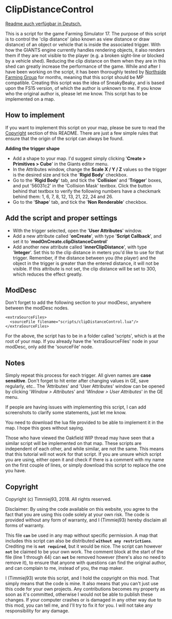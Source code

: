 # ClipDistanceControl

[Readme auch verfügbar in Deutsch.](https://github.com/Timmiej93/clipDistanceControl/blob/master/README_DE.md)

This is a script for the game Farming Simulator 17. The purpose of this script is to control the 'clip distance' (also known as view distance or draw distance) of an object or vehicle that is inside the associated trigger. With how the GIANTS engine currently handles rendering objects, it also renders them if they are not visible to the player (e.g. a broken sight-line or blocked by a vehicle shed). Reducing the clip distance on them when they are in this shed can greatly increase the performance of the game. While and after I have been working on the script, it has been thoroughly tested by [Northside Farming Group](https://www.fs-uk.com/forum/index.php?topic=182644.0) for months, meaning that this script should be MP compatible. Creating this script was the idea of SneakyBeaky, and is based upon the FS15 version, of which the author is unknown to me. If you know who the original author is, please let me know.
This script has to be implemented on a map. 

## How to implement

If you want to implement this script on your map, please be sure to read the [Copyright](#copyright) section of this README. There are just a few simple rules that ensure that the origin of the script can always be found.

**Adding the trigger shape**
- Add a shape to your map. I'd suggest simply clicking '**Create > Primitives > Cube**' in the Giants editor menu.
- In the Attributes window, change the **Scale X / Y / Z** values so the trigger is the desired size and tick the '**Rigid Body**' checkbox.
- Go to the '**Rigid Body**' tab, and tick the '**Collision**' and '**Trigger**' boxes, and put '56031c2' in the 'Collision Mask' textbox. Click the button behind that textbox to verify the following numbers have a checkmark behind them: 1, 6, 7, 8, 12, 13, 21, 22, 24 and 26.
- Go to the '**Shape**' tab, and tick the '**Non Renderable**' checkbox.

## Add the script and proper settings
- With the trigger selected, open the '**User Attributes**' window.
- Add a new attribute called '**onCreate**', with type '**Script Callback**', and set it to '**modOnCreate.clipDistanceControl**'
- Add another new attribute called '**innerClipDistance**', with type '**Integer**'. Set this to the clip distance in meters you'd like to use for that trigger. Remember, if the distance between you (the player) and the object in the trigger is greater than the entered distance, it will not be visible. If this attribute is not set, the clip distance will be set to 300, which reduces the effect greatly.

## ModDesc
Don't forget to add the following section to your modDesc, anywhere between the modDesc nodes.
```
<extraSourceFiles>
  <sourceFile filename="scripts/clipDistanceControl.lua"/>
</extraSourceFiles>
```
For the above, the script has to be in a folder called 'scripts', which is at the root of your map. If you already have the 'extraSourceFiles' node in your modDesc, only add the 'sourceFile' node.

## Notes
Simply repeat this process for each trigger. All given names are **case sensitive**. Don't forget to hit enter after changing values in GE,  save regularly, etc.. The 'Attributes' and 'User Attributes' window can be opened by clicking '*Window > Attribute*s' and '*Window > User Attributes*' in the GE menu.

If people are having issues with implementing this script, I can add screenshots to clarify some statements, just let me know.

You need to download the lua file provided to be able to implement it in the map. I hope this goes without saying.

Those who have viewed the Oakfield WIP thread may have seen that a similar script will be implemented on that map. These scripts are independent of each other, and while similar, are not the same. This means that this tutorial will not work for that script. If you are unsure which script you are using, either open it and check if there is a comment with my name on the first couple of lines, or simply download this script to replace the one you have.

## Copyright
Copyright (c) Timmiej93, 2018. All rights reserved.

Disclaimer: By using the code available on this website, you agree to the fact that you are using this code solely at your own risk. The code is provided without any form of warranty, and I (Timmiej93) hereby disclaim all forms of warranty.

This file **`can`** be used in any map without specific permission. A map that includes this script can also be distributed **`without any restrictions`**. Crediting me is **`not required`**, but it would be nice. The script can however **`not`** be claimed to be your own work. 
The comment block at the start of the file (line 1 through 44) can **`not`** be removed however (there's also no need to remove it), to ensure that anyone with questions can find the original author, and can complain to me, instead of you, the map maker.

I (Timmiej93) wrote this script, and I hold the copyright on this mod. That simply means that the code is mine. It also means that you can't just use this code for your own projects. Any contributions becomes my property as soon as it's committed, otherwise I would not be able to publish these changes. If your computer crashes or is damaged in any other way due to this mod, you can tell me, and I'll try to fix it for you. I will not take any responsibility for any damage.
